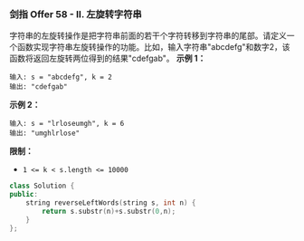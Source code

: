 ### 剑指 Offer 58 - II. 左旋转字符串
字符串的左旋转操作是把字符串前面的若干个字符转移到字符串的尾部。请定义一个函数实现字符串左旋转操作的功能。比如，输入字符串"abcdefg"和数字2，该函数将返回左旋转两位得到的结果"cdefgab"。
**示例 1：**
```
输入: s = "abcdefg", k = 2 
输出: "cdefgab"
```
**示例 2：**
```
输入: s = "lrloseumgh", k = 6 
输出: "umghlrlose"
```
**限制：**
* `1 <= k < s.length <= 10000`

```cpp
class Solution {
public:
    string reverseLeftWords(string s, int n) {
        return s.substr(n)+s.substr(0,n);
    }
};
```